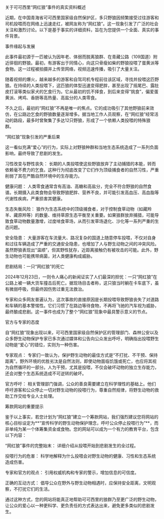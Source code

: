 关于可可西里“网红狼”事件的真实资料概述

近期，在中国青海省可可西里国家级自然保护区，多只野狼因频繁接受过往游客和司机投喂而在网络上迅速走红，被网友称为“网红狼”。这一现象引发了广泛的社会关注和激烈讨论。以下是基于事实的详细资料，旨在为您提供一个全面、真实的事件背景。

事件缘起与发展

此事件最初源于一匹被认为因年老、体弱而脱离狼群、在青藏公路（109国道）附近徘徊的野狼。最初，有游客出于同情心，向这只骨瘦如柴的野狼投喂了蛋黄派等食物。这一过程被拍摄并上传至网络，视频迅速传播，吸引了大量关注。

随着视频的爆火，越来越多的游客和自驾司机专程前往该区域，寻找并投喂这匹野狼。在持续的人类投喂下，这匹狼的体型迅速变得肥胖，甚至出现了摇尾巴、露肚皮打滚等类似家犬的乞食行为。它从最初的饥不择食，到后来变得“挑食”，偏爱蛋黄派、烤鸡、香肠等高热量、高盐分的人类零食。

不久之后，最初的“网红狼”不再是唯一的焦点。它的成功吸引了其他野狼前来效仿，在公路边乞食的野狼数量逐渐增多。据当地工作人员观察，在“网红狼”经常活动的路段，最多时曾聚集了多达12只野狼，形成了一个依赖人类投喂的特殊狼群。

“网红狼”现象引发的严重后果

这一看似充满“爱心”的行为，实际上对野狼种群和当地生态系统造成了一系列负面影响，最终导致了悲剧的发生。

习性改变与野性丧失： 长期的人类投喂使这些野狼放弃了主动捕猎的本能，转而依赖毫不费力的乞食。这种行为彻底改变了它们作为顶级捕食者的自然习性，严重削弱了其在严酷自然环境中的生存能力。

健康问题： 人类零食通常含有高油、高糖和高盐分，完全不符合野狼的自然食谱。长期摄入此类食物会导致野狼肥胖、营养不良，并可能引发高血压、高血脂等代谢性疾病，严重损害其健康。

生态失衡风险： 狼作为生态系统中的顶级捕食者，对于控制食草动物（如藏羚羊、藏原羚等）的数量、维持草原生态平衡至关重要。如果狼群放弃捕猎，可能导致食草动物数量激增，过度啃食草场，从而引发草场退化、沙化等一系列严重的生态问题。

安全隐患： 大量游客在车流量大、路况复杂的国道上随意停车投喂，不仅对自身和过往车辆造成了严重的交通安全隐患，也增加了人与野生动物之间的冲突风险。虽然野狼表现出“温顺”，但其野性犹存，近距离接触仍有被攻击的可能。此外，野生动物也可能携带病菌，对人类健康构成威胁。

悲剧结局：一只“网红狼”的死亡

2024年12月23日，一则令人痛心的新闻证实了人们最深的担忧：一只“网红狼”在公路上被一辆大货车撞击后死亡。据现场目击者称，这只狼当时躺在卡车底下，虽有微弱呼吸，但最终因伤势过重无法救治。

专家和众多网友普遍认为，这次事故的直接原因是长期投喂导致野狼丧失了对道路和车辆的基本警惕性。它们习惯了在路边等待食物，不再将飞驰的汽车视为威胁，最终酿成悲剧。这一事件也成为了整个“网红狼”现象中最具警示意义的节点。

官方与专家的态度

自“网红狼”现象出现以来，可可西里国家级自然保护区的管理部门、森林公安以及众多野生动物保护专家已多次通过媒体和公告向公众发出呼吁，明确指出投喂野生动物是“爱心”的错位，实则为一种伤害。

专家观点： 专家们一致认为，保护野生动物的最佳方式是“不打扰、不干预、保持距离”。野外环境的优胜劣汰是自然法则，即使动物面临饥饿或死亡，也应将其视为自然循环的一部分。人为干预，尤其是投喂，不仅会破坏动物的独立生存能力，还会对整个生态系统造成不可逆转的破坏。

官方呼吁： 相关管理部门强调，公众的善良需要建立在科学理性的基础上。他们呼吁游客和公众停止一切对野生动物的投喂行为，尊重自然规律，将野生动物的救助工作交给专业人士处理。

筹款网站的重要提示

鉴于以上事实，若您计划为“网红狼”建立一个筹款网站，我们强烈建议您将网站的核心目标设定为**“宣传科学的野生动物保护理念，呼吁公众停止投喂行为”**，而非单纯为某一个体筹集资金或食物。您的网站可以成为一个有力的教育平台，包含以下内容：

“网红狼”事件的完整始末： 详细介绍从投喂开始到悲剧发生的全过程。

投喂行为的危害： 科学地解释为什么投喂会对野生动物的健康、习性和生态系统造成伤害。

专家和官方的观点： 引用权威机构和专家的警示，增加信息的可信度。

正确的互动方式： 倡导公众在野外与野生动物相遇时，应保持安全距离，文明观察，不打扰它们的生活。

通过这种方式，您的网站将能真正地帮助可可西里的狼群乃至更广泛的野生动物，让公众的爱心以一种更科学、更负责任的方式表达出来，避免更多类似的悲剧发生。